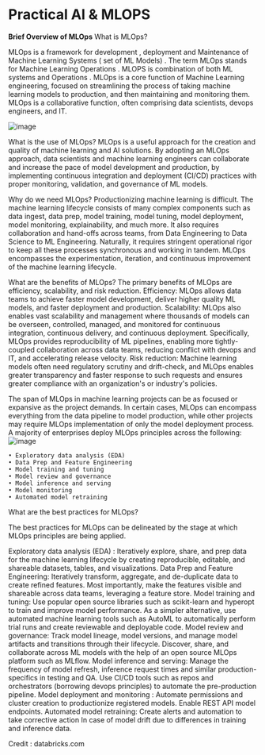 # Practical AI & MLOPS
**Brief Overview of MLOps**
What is MLOps?

MLOps is a framework for development , deployment  and Maintenance of Machine Learning Systems ( set of ML Models) . The term MLOps stands for Machine Learning Operations . MLOPS is combination of both ML systems and Operations .
MLOps is a core function of Machine Learning engineering, focused on streamlining the process of taking machine learning models to production, and then maintaining and monitoring them. MLOps is a collaborative function, often comprising data scientists, devops engineers, and IT.

![image](https://github.com/lakshmana-perumal/Practical-AI---MLOPS/assets/101124079/27c468ed-dfe9-4b89-ba84-90cfec819850)




What is the use of MLOps?
MLOps is a useful approach for the creation and quality of machine learning and AI solutions. By adopting an MLOps approach, data scientists and machine learning engineers can collaborate and increase the pace of model development and production, by implementing continuous integration and deployment (CI/CD) practices with proper monitoring, validation, and governance of ML models.

Why do we need MLOps?
Productionizing machine learning is difficult. The machine learning lifecycle consists of many complex components such as data ingest, data prep, model training, model tuning, model deployment, model monitoring, explainability, and much more. It also requires collaboration and hand-offs across teams, from Data Engineering to Data Science to ML Engineering. Naturally, it requires stringent operational rigor to keep all these processes synchronous and working in tandem. MLOps encompasses the experimentation, iteration, and continuous improvement of the machine learning lifecycle.

What are the benefits of MLOps?
The primary benefits of MLOps are efficiency, scalability, and risk reduction. Efficiency: MLOps allows data teams to achieve faster model development, deliver higher quality ML models, and faster deployment and production. Scalability: MLOps also enables vast scalability and management where thousands of models can be overseen, controlled, managed, and monitored for continuous integration, continuous delivery, and continuous deployment. Specifically, MLOps provides reproducibility of ML pipelines, enabling more tightly-coupled collaboration across data teams, reducing conflict with devops and IT, and accelerating release velocity. Risk reduction: Machine learning models often need regulatory scrutiny and drift-check, and MLOps enables greater transparency and faster response to such requests and ensures greater compliance with an organization's or industry's policies.


The span of MLOps in machine learning projects can be as focused or expansive as the project demands. In certain cases, MLOps can encompass everything from the data pipeline to model production, while other projects may require MLOps implementation of only the model deployment process. A majority of enterprises deploy MLOps principles across the following:
![image](https://github.com/lakshmana-perumal/Practical-AI---MLOPS/assets/101124079/cadbf6d4-45fc-40e7-8b75-205dfe4c37e9)

	• Exploratory data analysis (EDA)
	• Data Prep and Feature Engineering
	• Model training and tuning
	• Model review and governance
	• Model inference and serving
	• Model monitoring
	• Automated model retraining


What are the best practices for MLOps?

The best practices for MLOps can be delineated by the stage at which MLOps principles are being applied.

Exploratory data analysis (EDA) :
		 Iteratively explore, share, and prep data for the machine learning lifecycle by creating reproducible, editable, and shareable datasets, tables, and visualizations.
Data Prep and Feature Engineering: 
		Iteratively transform, aggregate, and de-duplicate data to create refined features. Most importantly, make the features visible and shareable across data teams, leveraging a feature store.
Model training and tuning:
		 Use popular open source libraries such as scikit-learn and hyperopt to train and improve model performance. As a simpler alternative, use automated machine learning tools such as AutoML to automatically perform trial runs and create reviewable and deployable code.
Model review and governance:
		Track model lineage, model versions, and manage model artifacts and transitions through their lifecycle. Discover, share, and collaborate across ML models with the help of an open source MLOps platform such as MLflow.
Model inference and serving:
		  Manage the frequency of model refresh, inference request times and similar production-specifics in testing and QA. Use CI/CD tools such as repos and orchestrators (borrowing devops principles) to automate the pre-production pipeline.
Model deployment and monitoring :
		Automate permissions and cluster creation to productionize registered models. Enable REST API model endpoints.
Automated model retraining:
 Create alerts and automation to take corrective action In case of model drift due to differences in training and inference data.

Credit : databricks.com


